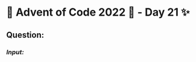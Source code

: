 # :christmas_tree: Advent of Code 2022 :christmas_tree: - Day 21 :sparkles:
## Question: 
>
>
>

### *Input:*

>
>
>
